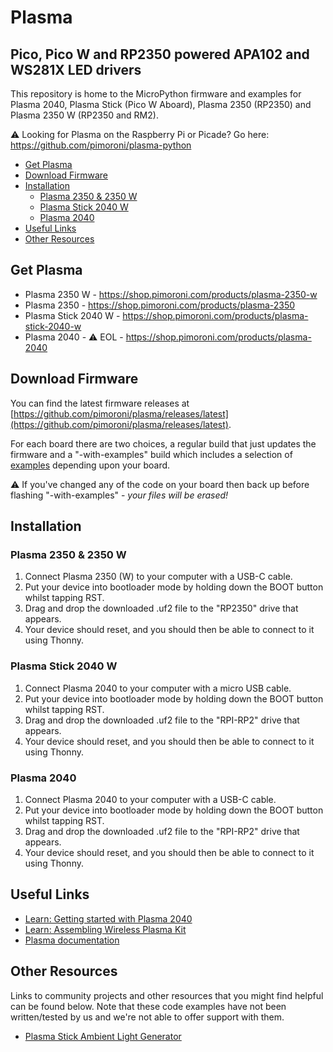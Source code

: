 # Plasma <!-- omit in toc -->

## Pico, Pico W and RP2350 powered APA102 and WS281X LED drivers <!-- omit in toc -->

This repository is home to the MicroPython firmware and examples for Plasma 2040, Plasma Stick (Pico W Aboard), Plasma 2350 (RP2350) and Plasma 2350 W (RP2350 and RM2).

:warning: Looking for Plasma on the Raspberry Pi or Picade? Go here: https://github.com/pimoroni/plasma-python

- [Get Plasma](#get-plasma)
- [Download Firmware](#download-firmware)
- [Installation](#installation)
  - [Plasma 2350 \& 2350 W](#plasma-2350--2350-w)
  - [Plasma Stick 2040 W](#plasma-stick-2040-w)
  - [Plasma 2040](#plasma-2040)
- [Useful Links](#useful-links)
- [Other Resources](#other-resources)


## Get Plasma

* Plasma 2350 W - https://shop.pimoroni.com/products/plasma-2350-w
* Plasma 2350 - https://shop.pimoroni.com/products/plasma-2350
* Plasma Stick 2040 W - https://shop.pimoroni.com/products/plasma-stick-2040-w
* Plasma 2040 - :warning: EOL - https://shop.pimoroni.com/products/plasma-2040

## Download Firmware

You can find the latest firmware releases at [https://github.com/pimoroni/plasma/releases/latest](https://github.com/pimoroni/plasma/releases/latest).

For each board there are two choices, a regular build that just updates the firmware and a "-with-examples" build which includes a selection of [examples](examples) depending upon your board.

:warning: If you've changed any of the code on your board then back up before flashing "-with-examples" - *your files will be erased!*

## Installation

### Plasma 2350 & 2350 W

1. Connect Plasma 2350 (W) to your computer with a USB-C cable.
2. Put your device into bootloader mode by holding down the BOOT button whilst tapping RST.
3. Drag and drop the downloaded .uf2 file to the "RP2350" drive that appears.
4. Your device should reset, and you should then be able to connect to it using Thonny.

### Plasma Stick 2040 W

1. Connect Plasma 2040 to your computer with a micro USB cable.
2. Put your device into bootloader mode by holding down the BOOT button whilst tapping RST.
3. Drag and drop the downloaded .uf2 file to the "RPI-RP2" drive that appears.
4. Your device should reset, and you should then be able to connect to it using Thonny.

### Plasma 2040

1. Connect Plasma 2040 to your computer with a USB-C cable.
2. Put your device into bootloader mode by holding down the BOOT button whilst tapping RST.
3. Drag and drop the downloaded .uf2 file to the "RPI-RP2" drive that appears.
4. Your device should reset, and you should then be able to connect to it using Thonny.

## Useful Links

* [Learn: Getting started with Plasma 2040](https://learn.pimoroni.com/article/plasma-2040)
* [Learn: Assembling Wireless Plasma Kit](https://learn.pimoroni.com/article/assembling-wireless-plasma-kit)
* [Plasma documentation](docs/plasma.md)

## Other Resources

Links to community projects and other resources that you might find helpful can be found below. Note that these code examples have not been written/tested by us and we're not able to offer support with them.

- [Plasma Stick Ambient Light Generator](https://github.com/ksaj/Plasma-Stick-Ambient-Light-Generator)
